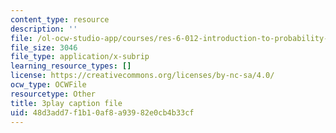 ```yaml
---
content_type: resource
description: ''
file: /ol-ocw-studio-app/courses/res-6-012-introduction-to-probability-spring-2018/48d3add7f1b10af8a93982e0cb4b33cf_eFDU7t6Jxzc.srt
file_size: 3046
file_type: application/x-subrip
learning_resource_types: []
license: https://creativecommons.org/licenses/by-nc-sa/4.0/
ocw_type: OCWFile
resourcetype: Other
title: 3play caption file
uid: 48d3add7-f1b1-0af8-a939-82e0cb4b33cf
---
```

